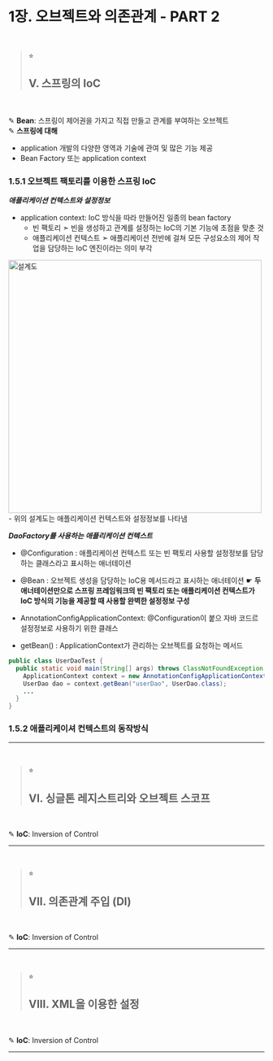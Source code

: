 # 1장. 오브젝트와 의존관계 - PART 2
</br>

> ⭐︎
> ## V. 스프링의 IoC
</br>

✎ **Bean**: 스프링이 제어권을 가지고 직접 만들고 관계를 부여하는 오브젝트   
✎ **스프링에 대해**
- application 개발의 다양한 영역과 기술에 관여 및 많은 기능 제공
- Bean Factory 또는 application context

### 1.5.1 오브젝트 팩토리를 이용한 스프링 IoC

***애플리케이션 컨텍스트와 설정정보***
- application context: IoC 방식을 따라 만들어진 일종의 bean factory
  - 빈 팩토리 ➣ 빈을 생성하고 관계를 설정하는 IoC의 기본 기능에 초점을 맞춘 것
  - 애플리케이션 컨텍스트 ➣ 애플리케이션 전반에 걸쳐 모든 구성요소의 제어 작업을 담당하는 IoC 엔진이라는 의미 부각
<img width="498" alt="설계도" src="https://user-images.githubusercontent.com/56003992/150659463-16f2fdab-6c07-4676-a29f-e45cc1a4d560.png">
- 위의 설계도는 애플리케이션 컨텍스트와 설정정보를 나타냄  

***DaoFactory를 사용하는 애플리케이션 컨텍스트***
- @Configuration : 애플리케이션 컨텍스트 또는 빈 팩토리 사용할 설정정보를 담당하는 클래스라고 표시하는 애너테이션
- @Bean : 오브젝트 생성을 담당하는 IoC용 메서드라고 표시하는 애너테이션
☛ **두 애너테이션만으로 스프링 프레임워크의 빈 팩토리 또는 애플리케이션 컨텍스트가 IoC 방식의 기능을 제공할 때 사용할 완벽한 설정정보 구성**

- AnnotationConfigApplicationContext: @Configuration이 붙으 자바 코드르 설정정보로 사용하기 위한 클래스
- getBean() : ApplicationContext가 관리하는 오브젝트를 요청하는 메서드
```java
public class UserDaoTest {
  public static void main(String[] args) throws ClassNotFoundException, SQLException {
    ApplicationContext context = new AnnotationConfigApplicationContext(DaoFactory.class);
    UserDao dao = context.getBean("userDao", UserDao.class);
    ... 
  }
}
```

### 1.5.2 애플리케이셔 컨텍스트의 동작방식


* * *
</br>  

> ⭐︎
> ## VI. 싱글톤 레지스트리와 오브젝트 스코프
</br>

✎ **IoC**: Inversion of Control   

* * *
</br>  

> ⭐︎
> ## VII. 의존관계 주입 (DI)
</br>

✎ **IoC**: Inversion of Control   

* * *
</br>  

> ⭐︎
> ## VIII. XML을 이용한 설정
</br>

✎ **IoC**: Inversion of Control   

* * *
</br>  
